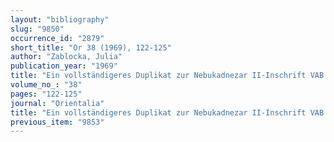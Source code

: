 ```yaml
---
layout: "bibliography"
slug: "9850"
occurrence_id: "2879"
short_title: "Or 38 (1969), 122-125"
author: "Zablocka, Julia"
publication_year: "1969"
title: "Ein vollständigeres Duplikat zur Nebukadnezar II-Inschrift VAB 4 Nr. 46"
volume_no_: "38"
pages: "122-125"
journal: "Orientalia"
title: "Ein vollständigeres Duplikat zur Nebukadnezar II-Inschrift VAB 4 Nr. 46"
previous_item: "9853"
---
```

